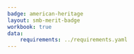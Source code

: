 ```yaml
---
badge: american-heritage
layout: smb-merit-badge
workbook: true
data:
    requirements: ../requirements.yaml
---
```


